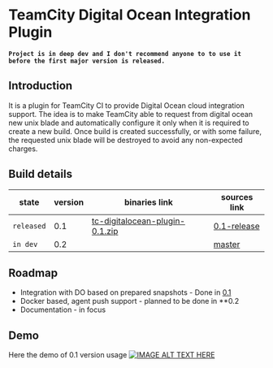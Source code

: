 # TeamCity Digital Ocean Integration Plugin
**`Project is in deep dev and I don't recommend anyone to to use it before the first major version is released.`**

## Introduction
It is a plugin for TeamCity CI to provide Digital Ocean cloud integration support. The idea is to make TeamCity able to request from digital ocean new unix blade and automatically configure it only when it is required to create a new build. Once build is created successfully, or with some failure, the requested unix blade will be destroyed to avoid any non-expected charges.

## Build details
state  | version       | binaries link | sources link
--- | --- | --- | ---
`released`| 0.1           | [tc-digitalocean-plugin-0.1.zip](http://nexus.beolnix.com/content/repositories/releases/io/cyberstock/tc-digitalocean-plugin/0.1/tc-digitalocean-plugin-0.1.zip) | [0.1-release](https://github.com/beolnix/tcdop/releases/tag/0.1-release)
`in dev`  | 0.2           |        | [master](https://github.com/beolnix/tcdop)



## Roadmap
* Integration with DO based on prepared snapshots - Done in [0.1](http://nexus.beolnix.com/content/repositories/releases/io/cyberstock/tc-digitalocean-plugin/0.1/tc-digitalocean-plugin-0.1.zip)
* Docker based, agent push support - planned to be done in **0.2
* Documentation - in focus

## Demo
Here the demo of 0.1 version usage
[![IMAGE ALT TEXT HERE](http://img.youtube.com/vi/h6m3OtviBmM/0.jpg)](http://www.youtube.com/watch?v=h6m3OtviBmM)

